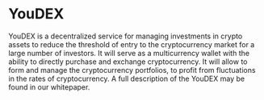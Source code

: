 # YouDEX

YouDEX is a decentralized service for managing investments in crypto assets to reduce the threshold of entry to the cryptocurrency
market for a large number of investors. It will serve as a multicurrency wallet with the ability to directly purchase and exchange
cryptocurrency. It will allow to form and manage the cryptocurrency portfolios, to profit from fluctuations in the rates of
cryptocurrency. A full description of the YouDEX may be found in our whitepaper.
